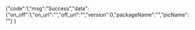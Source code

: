 {"code":1,"msg":"Success","data":
{"on_off":1,"on_url":"","off_url":"","version":0,"packageName":"","picName":""} 
}
